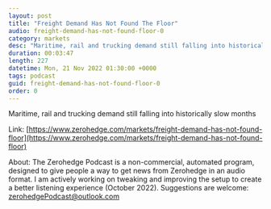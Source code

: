 ```yaml
---
layout: post
title: "Freight Demand Has Not Found The Floor"
audio: freight-demand-has-not-found-floor-0
category: markets
desc: "Maritime, rail and trucking demand still falling into historically slow months"
duration: 00:03:47
length: 227
datetime: Mon, 21 Nov 2022 01:30:00 +0000
tags: podcast
guid: freight-demand-has-not-found-floor-0
order: 0
---
```

Maritime, rail and trucking demand still falling into historically slow months

Link: [https://www.zerohedge.com/markets/freight-demand-has-not-found-floor](https://www.zerohedge.com/markets/freight-demand-has-not-found-floor)

About: The Zerohedge Podcast is a non-commercial, automated program, designed to give people a way to get news from Zerohedge in an audio format.  I am actively working on tweaking and improving the setup to create a better listening experience (October 2022).  Suggestions are welcome: [zerohedgePodcast@outlook.com](mailto:zerohedgePodcast@outlook.com)